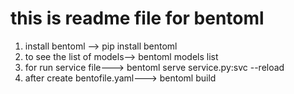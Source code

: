 # this is readme file for bentoml 

1. install bentoml --> pip install bentoml
2. to see the list of models--> bentoml models list
3. for run service file---> bentoml serve service.py:svc --reload
4. after create bentofile.yaml---> bentoml build

